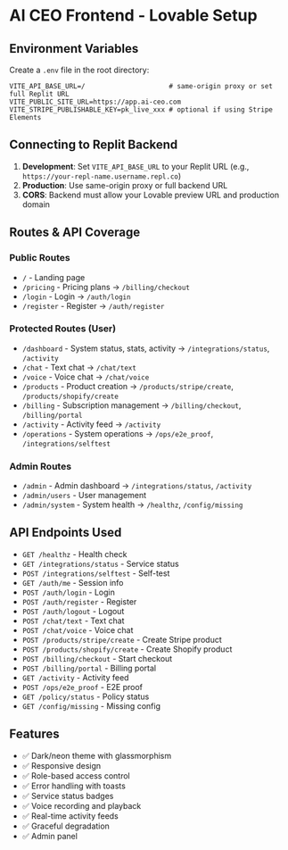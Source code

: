# AI CEO Frontend - Lovable Setup

## Environment Variables

Create a `.env` file in the root directory:

```env
VITE_API_BASE_URL=/                     # same-origin proxy or set full Replit URL
VITE_PUBLIC_SITE_URL=https://app.ai-ceo.com
VITE_STRIPE_PUBLISHABLE_KEY=pk_live_xxx # optional if using Stripe Elements
```

## Connecting to Replit Backend

1. **Development**: Set `VITE_API_BASE_URL` to your Replit URL (e.g., `https://your-repl-name.username.repl.co`)
2. **Production**: Use same-origin proxy or full backend URL
3. **CORS**: Backend must allow your Lovable preview URL and production domain

## Routes & API Coverage

### Public Routes
- `/` - Landing page
- `/pricing` - Pricing plans → `/billing/checkout`
- `/login` - Login → `/auth/login`
- `/register` - Register → `/auth/register`

### Protected Routes (User)
- `/dashboard` - System status, stats, activity → `/integrations/status`, `/activity`
- `/chat` - Text chat → `/chat/text`
- `/voice` - Voice chat → `/chat/voice`
- `/products` - Product creation → `/products/stripe/create`, `/products/shopify/create`
- `/billing` - Subscription management → `/billing/checkout`, `/billing/portal`
- `/activity` - Activity feed → `/activity`
- `/operations` - System operations → `/ops/e2e_proof`, `/integrations/selftest`

### Admin Routes
- `/admin` - Admin dashboard → `/integrations/status`, `/activity`
- `/admin/users` - User management
- `/admin/system` - System health → `/healthz`, `/config/missing`

## API Endpoints Used

- `GET /healthz` - Health check
- `GET /integrations/status` - Service status
- `POST /integrations/selftest` - Self-test
- `GET /auth/me` - Session info
- `POST /auth/login` - Login
- `POST /auth/register` - Register
- `POST /auth/logout` - Logout
- `POST /chat/text` - Text chat
- `POST /chat/voice` - Voice chat
- `POST /products/stripe/create` - Create Stripe product
- `POST /products/shopify/create` - Create Shopify product
- `POST /billing/checkout` - Start checkout
- `POST /billing/portal` - Billing portal
- `GET /activity` - Activity feed
- `POST /ops/e2e_proof` - E2E proof
- `GET /policy/status` - Policy status
- `GET /config/missing` - Missing config

## Features

- ✅ Dark/neon theme with glassmorphism
- ✅ Responsive design
- ✅ Role-based access control
- ✅ Error handling with toasts
- ✅ Service status badges
- ✅ Voice recording and playback
- ✅ Real-time activity feeds
- ✅ Graceful degradation
- ✅ Admin panel
